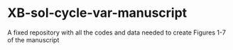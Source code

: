 # XB-sol-cycle-var-manuscript
A fixed repository with all the codes and data needed to create Figures 1-7 of the manuscript
